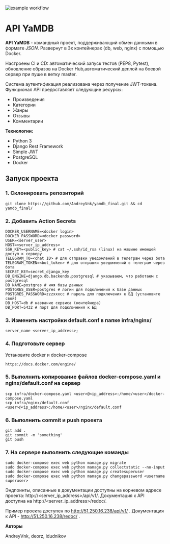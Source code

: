 ![example workflow](https://github.com/AndreyVnk/yamdb_final/actions/workflows/yamdb_workflow.yml/badge.svg)
# API YaMDB

**API YaMDB** - командный проект, поддерживающий обмен данными в формате *JSON*. Развернут в 3х контейнерах (db, web, nginx) c помощью Docker.

Настроены CI и CD: автоматический запуск тестов (PEP8, Pytest), обновление образов на Docker Hub,автоматический деплой на боевой сервер при пуше в ветку master.

Cистема аутентификация реализована через получение JWT-токена. Функционал API предоставляет следующие ресурсы:

- Произведения
- Категории
- Жанры
- Отзывы
- Комментарии

**Технологии:**

* Python 3
* Django Rest Framework
* Simple JWT
* PostgreSQL
* Docker

## Запуск проекта ##
### 1. Склонировать репозиторий
```
git clone https://github.com/AndreyVnk/yamdb_final.git && cd yamdb_final/
```
### 2. Добавить Action Secrets
```
DOCKER_USERNAME=<docker login>
DOCKER_PASSWORD=<docker password>
USER=<server_user>
HOST=<server_ip_address>
SSH_KEY=<public_key> # cat ~/.ssh/id_rsa (linux) на машине имеющей доступ к серверу
TELEGRAM_TO=<chat ID> # для отправки уведомлений в телеграм через бота
TELEGRAM_TOKEN=<bot_token> # для отправки уведомлений в телеграм через бота
SECRET_KEY=secret_django_key
DB_ENGINE=django.db.backends.postgresql # указываем, что работаем с postgresql
DB_NAME=postgres # имя базы данных
POSTGRES_USER=postgres # логин для подключения к базе данных
POSTGRES_PASSWORD=zzzxxxcc # пароль для подключения к БД (установите свой)
DB_HOST=db # название сервиса (контейнера)
DB_PORT=5432 # порт для подключения к БД
```
### 3. Изменить настройки default.conf в папке infra/nginx/
```
server_name <server_ip_address>;
```
### 4. Подготовьте сервер
Установите docker и docker-compose
```
https://docs.docker.com/engine/
```
### 5. Выполнить копирование файлов docker-compose.yaml и nginx/default.conf на сервер
```
scp infra/docker-compose.yaml <user>@<ip_address>:/home/<user>/docker-compose.yaml
scp infra/nginx/default.conf <user>@<ip_address>:/home/<user>/nginx/default.conf
```
### 6. Выполнить commit и push проекта
```
git add .
git commit -m 'something'
git push
```
### 7. На сервере выполнить следующие команды
```
sudo docker-compose exec web python manage.py migrate
sudo docker-compose exec web python manage.py collectstatic --no-input
sudo docker-compose exec web python manage.py createsuperuser
sudo docker-compose exec web python manage.py changepassword <username superuser>
```
Эндпоинты, описанные в документации доступны на корневом адресе проекта: http://<server_ip_address>/api/v1/. Документация к API доступна на http://<server_ip_address>/redoc/.

Пример проекта доступен по http://51.250.16.238/api/v1/ . Документация к API - http://51.250.16.238/redoc/ .

**Авторы**

AndreyVnk, deorz, idudnikov
